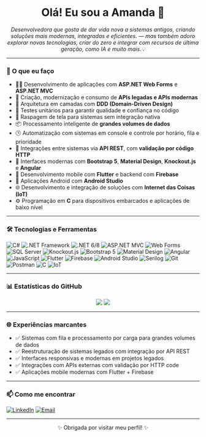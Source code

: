<h1 align="center">Olá! Eu sou a Amanda 👋</h1>

<p align="center">
  <em>Desenvolvedora que gosta de dar vida nova a sistemas antigos, criando soluções mais modernas, integradas e eficientes. 
  — mas também adoro explorar novas tecnologias, criar do zero e integrar com recursos de última geração, como IA e muito mais.💡
  </em>
</p>

---

### 💼 O que eu faço

- 👩‍💻 Desenvolvimento de aplicações com **ASP.NET Web Forms** e **ASP.NET MVC**
- 🔄 Criação, modernização e consumo de **APIs legadas e APIs modernas**
- 🧠 Arquitetura em camadas com **DDD (Domain-Driven Design)**
- 🧪 Testes unitários para garantir qualidade e confiança no código
- 🧹 Raspagem de tela para sistemas sem integração nativa
- 📦 Processamento inteligente de **grandes volumes de dados**
- 🕒 Automatização com sistemas em console e controle por horário, fila e prioridade
- 🤝 Integrações entre sistemas via **API REST**, com **validação por código HTTP**
- 🎨 Interfaces modernas com **Bootstrap 5**, **Material Design**, **Knockout.js** e **Angular**
- 📱 Desenvolvimento mobile com **Flutter** e backend com **Firebase**
- 📲 Aplicações Android com **Android Studio**
- 🌐 Desenvolvimento e integração de soluções com **Internet das Coisas (IoT)**
- ⚙️ Programação em **C** para dispositivos embarcados e aplicações de baixo nível

---

### 🛠️ Tecnologias e Ferramentas

![C#](https://img.shields.io/badge/-C%23-239120?style=for-the-badge&logo=c-sharp&logoColor=white)
![.NET Framework](https://img.shields.io/badge/-.NET%20Framework%204.5.2-512BD4?style=for-the-badge&logo=dotnet)
![.NET 6/8](https://img.shields.io/badge/-.NET%206%20%7C%208-512BD4?style=for-the-badge&logo=dotnet)
![ASP.NET MVC](https://img.shields.io/badge/-ASP.NET%20MVC-blue?style=for-the-badge)
![Web Forms](https://img.shields.io/badge/-Web%20Forms-00599C?style=for-the-badge)
![SQL Server](https://img.shields.io/badge/-SQL%20Server-CC2927?style=for-the-badge&logo=microsoftsqlserver)
![Knockout.js](https://img.shields.io/badge/-Knockout.js-94B447?style=for-the-badge)
![Bootstrap 5](https://img.shields.io/badge/-Bootstrap%205-7952B3?style=for-the-badge&logo=bootstrap)
![Material Design](https://img.shields.io/badge/-Material%20Design-757575?style=for-the-badge&logo=materialdesign)
![Angular](https://img.shields.io/badge/-Angular-DD0031?style=for-the-badge&logo=angular)
![JavaScript](https://img.shields.io/badge/-JavaScript-F7DF1E?style=for-the-badge&logo=javascript)
![Flutter](https://img.shields.io/badge/-Flutter-02569B?style=for-the-badge&logo=flutter&logoColor=white)
![Firebase](https://img.shields.io/badge/-Firebase-FFCA28?style=for-the-badge&logo=firebase&logoColor=black)
![Android Studio](https://img.shields.io/badge/-Android%20Studio-3DDC84?style=for-the-badge&logo=androidstudio&logoColor=white)
![Serilog](https://img.shields.io/badge/-Serilog-0C0C0C?style=for-the-badge)
![Git](https://img.shields.io/badge/-Git-F05032?style=for-the-badge&logo=git&logoColor=white)
![Postman](https://img.shields.io/badge/-Postman-FF6C37?style=for-the-badge&logo=postman)
![C](https://img.shields.io/badge/-C-00599C?style=for-the-badge&logo=c&logoColor=white)
![IoT](https://img.shields.io/badge/-IoT-00BFFF?style=for-the-badge)

---

### 📊 Estatísticas do GitHub

<p align="center">
  <img src="https://github-readme-stats.vercel.app/api?username=AmandaSM&show_icons=true&theme=radical" />
  <img src="https://github-readme-stats.vercel.app/api/top-langs/?username=AmandaSM&layout=compact&theme=radical" />
</p>

---

### 🌐 Experiências marcantes

- ✅ Sistemas com fila e processamento por carga para grandes volumes de dados
- ✅ Reestruturação de sistemas legados com integração por API REST
- ✅ Interfaces responsivas e modernas em projetos legados
- ✅ Integrações com APIs externas com validação por HTTP code
- ✅ Aplicações mobile modernas com Flutter + Firebase

---

### 📫 Como me encontrar

[![LinkedIn](https://img.shields.io/badge/-LinkedIn-blue?style=flat-square&logo=linkedin&logoColor=white)](https://www.linkedin.com/in/AmandaSM/)
[![Email](https://img.shields.io/badge/-Email-%23333?style=flat-square&logo=gmail&logoColor=white)](mailto:ti.amandamonteiro@gmail.com)

---

<p align="center">✨ Obrigada por visitar meu perfil! ✨</p>


<!--
<h1 align="center">Olá! Eu sou a Amanda 👋</h1>

<p align="center">
  <em>Desenvolvedora apaixonada por transformar sistemas legados em soluções modernas, eficientes e integradas 💡</em>
</p>

---

### 💼 O que eu faço

- 👩‍💻 Desenvolvimento de aplicações com **ASP.NET Web Forms** e **ASP.NET MVC**
- 🔄 Criação, modernização e consumo de **APIs legadas e APIs modernas**
- 🧠 Arquitetura em camadas com **DDD (Domain-Driven Design)**
- 🧪 Testes unitários para garantir qualidade e confiança no código
- 🧹 Raspagem de tela para sistemas sem integração nativa
- 📦 Processamento inteligente de **grandes volumes de dados**
- 🕒 Automatização com sistemas em console e controle por horário, fila e prioridade
- 🤝 Integrações entre sistemas via **API REST**, com **validação por código HTTP**
- 🎨 Interfaces modernas com **Bootstrap 5**, **Material Design**, **Knockout.js** e **Angular**
- 📱 Desenvolvimento mobile com **Flutter** e backend com **Firebase**
- 📲 Aplicações Android com **Android Studio**

---

### 🛠️ Tecnologias e Ferramentas

![C#](https://img.shields.io/badge/-C%23-239120?style=for-the-badge&logo=c-sharp&logoColor=white)
![.NET Framework](https://img.shields.io/badge/-.NET%20Framework%204.5.2-512BD4?style=for-the-badge&logo=dotnet)
![.NET 6/8](https://img.shields.io/badge/-.NET%206%20%7C%208-512BD4?style=for-the-badge&logo=dotnet)
![ASP.NET MVC](https://img.shields.io/badge/-ASP.NET%20MVC-blue?style=for-the-badge)
![Web Forms](https://img.shields.io/badge/-Web%20Forms-00599C?style=for-the-badge)
![SQL Server](https://img.shields.io/badge/-SQL%20Server-CC2927?style=for-the-badge&logo=microsoftsqlserver)
![Knockout.js](https://img.shields.io/badge/-Knockout.js-94B447?style=for-the-badge)
![Bootstrap 5](https://img.shields.io/badge/-Bootstrap%205-7952B3?style=for-the-badge&logo=bootstrap)
![Material Design](https://img.shields.io/badge/-Material%20Design-757575?style=for-the-badge&logo=materialdesign)
![Angular](https://img.shields.io/badge/-Angular-DD0031?style=for-the-badge&logo=angular)
![JavaScript](https://img.shields.io/badge/-JavaScript-F7DF1E?style=for-the-badge&logo=javascript)
![Flutter](https://img.shields.io/badge/-Flutter-02569B?style=for-the-badge&logo=flutter&logoColor=white)
![Firebase](https://img.shields.io/badge/-Firebase-FFCA28?style=for-the-badge&logo=firebase&logoColor=black)
![Android Studio](https://img.shields.io/badge/-Android%20Studio-3DDC84?style=for-the-badge&logo=androidstudio&logoColor=white)
![Serilog](https://img.shields.io/badge/-Serilog-0C0C0C?style=for-the-badge)
![Git](https://img.shields.io/badge/-Git-F05032?style=for-the-badge&logo=git&logoColor=white)
![Postman](https://img.shields.io/badge/-Postman-FF6C37?style=for-the-badge&logo=postman)

---

### 📊 Estatísticas do GitHub

<p align="center">
  <img src="https://github-readme-stats.vercel.app/api?username=SEU_USUARIO_AQUI&show_icons=true&theme=radical" />
  <img src="https://github-readme-stats.vercel.app/api/top-langs/?username=SEU_USUARIO_AQUI&layout=compact&theme=radical" />
</p>

---

### 🌐 Experiências marcantes

- ✅ Sistemas com fila e processamento por carga para grandes volumes de dados
- ✅ Reestruturação de sistemas legados com integração por API REST
- ✅ Interfaces responsivas e modernas em projetos legados
- ✅ Integrações com APIs externas com validação por HTTP code
- ✅ Aplicações mobile modernas com Flutter + Firebase

---

### 📫 Como me encontrar

[![LinkedIn](https://img.shields.io/badge/-LinkedIn-blue?style=flat-square&logo=linkedin&logoColor=white)](https://www.linkedin.com/in/seu-usuario/)
[![Email](https://img.shields.io/badge/-Email-%23333?style=flat-square&logo=gmail&logoColor=white)](mailto:seu@email.com)

---

<p align="center">✨ Obrigada por visitar meu perfil! ✨</p>
